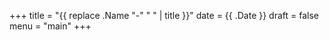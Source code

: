 +++
title = "{{ replace .Name "-" " " | title }}"
date = {{ .Date }}
draft = false
menu = "main"
+++